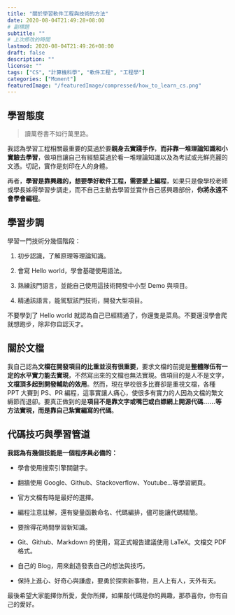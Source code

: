 ```yaml
---
title: "關於學習軟件工程與技術的方法"
date: 2020-08-04T21:49:28+08:00
# 副標題
subtitle: ""
# 上次修改的時間
lastmod: 2020-08-04T21:49:26+08:00
draft: false
description: ""
license: ""
tags: ["CS", "計算機科學", "軟件工程", "工程學"]
categories: ["Moment"]
featuredImage: "/featuredImage/compressed/how_to_learn_cs.png"
---
```


## 學習態度

> 讀萬卷書不如行萬里路。

我認為學習工程相關最重要的莫過於要**親身去實踐手作**，**而非靠一堆理論知識和小實驗去學習**，做項目讓自己有經驗莫過於看一堆理論知識以及為考試或光鮮亮麗的文憑。切記，實作是刻印在人的身體。

再者，**學習是靠興趣的，想要學好軟件工程，需要愛上編程**，如果只是像學校老師或學長姊得學習步調走，而不自己主動去學習並實作自己感興趣部份，**你將永遠不會學會編程**。


## 學習步調

學習一門技術分幾個階段：

1. 初步認識，了解原理等理論知識。

2. 會寫 Hello world，學會基礎使用語法。

3. 熟練該門語言，並能自己使用這技術開發中小型 Demo 與項目。

4. 精通該語言，能駕馭該門技術，開發大型項目。

不要學到了 Hello world 就認為自己已經精通了，你還隻是菜鳥。不要還沒學會爬就想跑步，除非你自認天才。


## 關於文檔

我自己認為**文檔在開發項目的比重並沒有很重要**，要求文檔的前提是**整體隊伍有一定的水平實力能去實現**，不然寫出來的文檔也無法實現。做項目的是人不是文字，**文檔頂多起到開發輔助的效用**。然而，現在學校很多比賽卻是重視文檔，各種 PPT 大賽到 PS、PR 編程，這事實讓人痛心，使很多有實力的人因為文檔的繁文縟節而退卻。要真正做到的是**項目不是靠文字或嘴巴或白嫖網上開源代碼......等方法實現，而是靠自己紮實編寫的代碼**。


## 代碼技巧與學習管道

**我認為有幾個技能是一個程序員必備的：**

- 學會使用搜索引擎關鍵字。

- 翻牆使用 Google、Github、Stackoverflow、Youtube...等學習網頁。

- 官方文檔有時是最好的選擇。

- 編程注意註解，還有變量函數命名、代碼編排，儘可能讓代碼精簡。

- 要捨得花時間學習新知識。

- Git、Github、Markdown 的使用，寫正式報告建議使用 LaTeX。文檔交 PDF 格式。

- 自己的 Blog，用來創造發表自己的想法與技巧。

- 保持上進心、好奇心與謙虛，要勇於探索新事物，且人上有人，天外有天。


最後希望大家能擇你所愛，愛你所擇，如果敲代碼是你的興趣，那恭喜你，你有自己的愛好。
